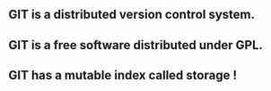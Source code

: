 ## GIT is a  distributed version control system.

## GIT is a free software distributed under GPL.

## GIT has a mutable index called storage !